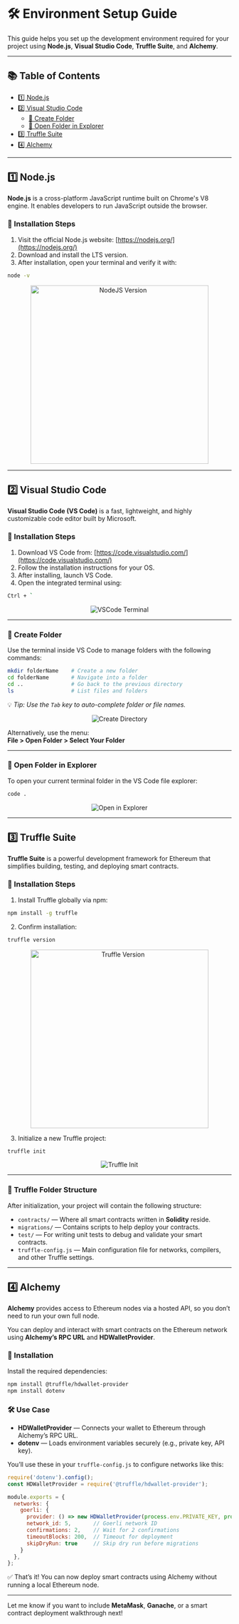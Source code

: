 # 🛠️ Environment Setup Guide

This guide helps you set up the development environment required for your project using **Node.js**, **Visual Studio Code**, **Truffle Suite**, and **Alchemy**.

---

## 📚 Table of Contents

- [1️⃣ Node.js](#1-nodejs)
- [2️⃣ Visual Studio Code](#2-visual-studio-code)
  - [📁 Create Folder](#create-folder)
  - [📂 Open Folder in Explorer](#open-folder-in-explorer)
- [3️⃣ Truffle Suite](#3-truffle-suite)
- [4️⃣ Alchemy](#4-alchemy)

---

## 1️⃣ Node.js

**Node.js** is a cross-platform JavaScript runtime built on Chrome's V8 engine. It enables developers to run JavaScript outside the browser.

### 🧩 Installation Steps

1. Visit the official Node.js website: [https://nodejs.org/](https://nodejs.org/)
2. Download and install the LTS version.
3. After installation, open your terminal and verify it with:

```bash
node -v
```

<p align="center">
  <img width="400" alt="NodeJS Version" src="/assets/node-v.png">
</p>

---

## 2️⃣ Visual Studio Code

**Visual Studio Code (VS Code)** is a fast, lightweight, and highly customizable code editor built by Microsoft.

### 🧩 Installation Steps

1. Download VS Code from: [https://code.visualstudio.com/](https://code.visualstudio.com/)
2. Follow the installation instructions for your OS.
3. After installing, launch VS Code.
4. Open the integrated terminal using:

```bash
Ctrl + `
```

<p align="center">
  <img alt="VSCode Terminal" src="/assets/vs-terminal.png">
</p>

---

### 📁 Create Folder

Use the terminal inside VS Code to manage folders with the following commands:

```bash
mkdir folderName    # Create a new folder
cd folderName       # Navigate into a folder
cd ..               # Go back to the previous directory
ls                  # List files and folders
```

💡 *Tip: Use the `Tab` key to auto-complete folder or file names.*

<p align="center">
  <img alt="Create Directory" src="/assets/create-directory.png">
</p>

Alternatively, use the menu:  
**File > Open Folder > Select Your Folder**

---

### 📂 Open Folder in Explorer

To open your current terminal folder in the VS Code file explorer:

```bash
code .
```

<p align="center">
  <img alt="Open in Explorer" src="/assets/explorer.png">
</p>

---

## 3️⃣ Truffle Suite

**Truffle Suite** is a powerful development framework for Ethereum that simplifies building, testing, and deploying smart contracts.

### 🧩 Installation Steps

1. Install Truffle globally via npm:

```bash
npm install -g truffle
```

2. Confirm installation:

```bash
truffle version
```

<p align="center">
  <img width="400" alt="Truffle Version" src="/assets/truffle-v.png">
</p>

3. Initialize a new Truffle project:

```bash
truffle init
```

<p align="center">
  <img alt="Truffle Init" src="/assets/truffle-init.png">
</p>

---

### 📂 Truffle Folder Structure

After initialization, your project will contain the following structure:

- `contracts/` — Where all smart contracts written in **Solidity** reside.
- `migrations/` — Contains scripts to help deploy your contracts.
- `test/` — For writing unit tests to debug and validate your smart contracts.
- `truffle-config.js` — Main configuration file for networks, compilers, and other Truffle settings.

---

## 4️⃣ Alchemy

**Alchemy** provides access to Ethereum nodes via a hosted API, so you don’t need to run your own full node.

You can deploy and interact with smart contracts on the Ethereum network using **Alchemy’s RPC URL** and **HDWalletProvider**.

### 🔧 Installation

Install the required dependencies:

```bash
npm install @truffle/hdwallet-provider
npm install dotenv
```

### 🛠️ Use Case

- **HDWalletProvider** — Connects your wallet to Ethereum through Alchemy’s RPC URL.
- **dotenv** — Loads environment variables securely (e.g., private key, API key).

You’ll use these in your `truffle-config.js` to configure networks like this:

```js
require('dotenv').config();
const HDWalletProvider = require('@truffle/hdwallet-provider');

module.exports = {
  networks: {
    goerli: {
      provider: () => new HDWalletProvider(process.env.PRIVATE_KEY, process.env.ALCHEMY_URL),
      network_id: 5,       // Goerli network ID
      confirmations: 2,    // Wait for 2 confirmations
      timeoutBlocks: 200,  // Timeout for deployment
      skipDryRun: true     // Skip dry run before migrations
    }
  },
};
```

✅ That’s it! You can now deploy smart contracts using Alchemy without running a local Ethereum node.

---

Let me know if you want to include **MetaMask**, **Ganache**, or a smart contract deployment walkthrough next!
